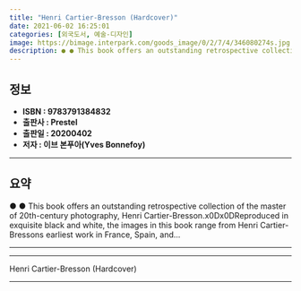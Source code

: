 ```yaml
---
title: "Henri Cartier-Bresson (Hardcover)"
date: 2021-06-02 16:25:01
categories: [외국도서, 예술-디자인]
image: https://bimage.interpark.com/goods_image/0/2/7/4/346080274s.jpg
description: ● ● This book offers an outstanding retrospective collection of the master of 20th-century photography, Henri Cartier-Bresson.x0Dx0DReproduced in exquisite bl
---
```


## **정보**

- **ISBN : 9783791384832**
- **출판사 : Prestel**
- **출판일 : 20200402**
- **저자 : 이브 본푸아(Yves Bonnefoy)**

------



## **요약**

●  ●  This book offers an outstanding retrospective collection of the master of 20th-century photography, Henri Cartier-Bresson.x0Dx0DReproduced in exquisite black and white, the images in this book range from Henri Cartier-Bressons earliest work in France, Spain, and... 

------



------


Henri Cartier-Bresson (Hardcover) 

------


